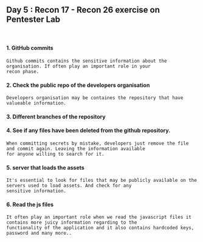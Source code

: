 <h2> Day 5 : Recon 17 - Recon 26 exercise on Pentester Lab </h2>

</br>

#### 1. GitHub commits
```
Github commits contains the sensitive information about the organisation. If often play an important role in your 
recon phase.  
```

#### 2. Check the public repo of the developers organisation 
```
Developers organisation may be containes the repository that have valueable information.
```
#### 3. Different branches of the repository

#### 4. See if any files have been deleted from the github repository. 
```
When committing secrets by mistake, developers just remove the file and commit again. Leaving the information available 
for anyone willing to search for it.
```
#### 5. server that loads the assets
```
It's essential to look for files that may be publicly available on the servers used to load assets. And check for any 
sensitive information.
```

#### 6. Read the js files 
```
It often play an important role when we read the javascript files it contains more juicy information regarding to the 
functionality of the application and it also contains hardcoded keys, password and many more..
```



